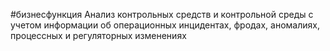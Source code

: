 #бизнесфункция 
Анализ контрольных средств и контрольной среды с учетом информации об операционных инцидентах, фродах, аномалиях, процессных и регуляторных изменениях